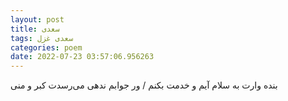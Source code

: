 ```yaml
---
layout: post
title: سعدی
tags: سعدی غزل
categories: poem
date: 2022-07-23 03:57:06.956263
---
```


بنده وارت به سلام آیم و خدمت بکنم / ور جوابم ندهی می‌رسدت کبر و منی